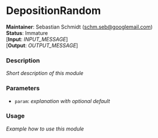 # DepositionRandom
**Maintainer**: Sebastian Schmidt (schm.seb@googlemail.com)  
**Status**: Immature  
[**Input**: *INPUT_MESSAGE*]  
[**Output**: *OUTPUT_MESSAGE*]  

### Description
*Short description of this module*

### Parameters
* `param`: *explanation with optional default*

### Usage
*Example how to use this module*
